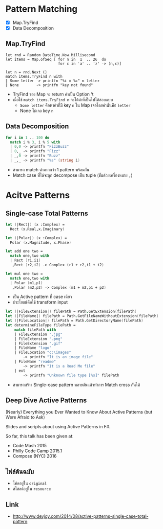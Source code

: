 # Pattern Matching

- [x] Map.TryFind
- [x] Data Decomposition

## Map.TryFind

```
let rnd = Random DateTime.Now.Millisecond
let items = Map.ofSeq [ for n in  1  .. 26  do
                        for c in 'a' .. 'z' -> (n,c)]

let n = rnd.Next ()
match items.TryFind n with
| Some letter -> printfn "%i = %c" n letter
| None        -> printfn "key not found"
```

- TryFind ของ Map จะ return ค่าเป็น Option 't
- เมื่อใช้ `match items.TryFind n` จะได้ค่าที่เป็นไปได้สอบแบบ
    - `Some letter` คือหาค่าที่มี key `n` ใน Map เจอโดยค่านั้นคือ   `letter`
    - None ไม่เจอ key `n`

## Data Decomposition

```fsharp
for i in 1 .. 100 do
  match i % 3, i % 5 with
  | 0,0 -> printfn "FizzBuzz"
  | 0,_ -> printfn "Fizz"
  | _,0 -> printfn "Buzz"
  | _,_ -> printfn "%s" (string i)
```

- สามารถ match ค่ามากกว่า 1 pattern พร้อมกัน
- Match case ที่ได้จะถูก decompose เป็น tuple (ขั้นด้วยเครื่องหมาย `,`)

# Acitve Patterns

## Single-case Total Patterns

```fsharp
let (|Rect|) (x :Complex) =
  Rect (x.Real,x.Imaginary)

let (|Polar|) (x :Complex) =
  Polar (x.Magnitude, x.Phase)

let add one two =
  match one,two with
  | Rect (r1,i1)
   ,Rect (r2,i2) -> Complex (r1 + r2,i1 + i2)

let mul one two =
  match one,two with
  | Polar (m1,p1)
   ,Polar (m2,p2) -> Complex (m1 + m2,p1 + p2)
```

- เป็น Active pattern ที่ case เดียว
- ประโยชน์คือใช้ transform input

```fsharp
let (|FileExtension|) filePath = Path.GetExtension(filePath)
let (|FileName|) filePath = Path.GetFileNameWithoutExtension(filePath)
let (|FileLocation|) filePath = Path.GetDirectoryName(filePath)
let determineFileType filePath =
    match filePath with
    | FileExtension ".jpg"
    | FileExtension ".png"
    | FileExtension ".gif"
    | FileName "logo"
    | FileLocation "c:\images"
        -> printfn "It is an image file"
    | FileName "readme"
        -> printfn "It is a Read Me file"
    | ext
        -> printfn "Unknown file type [%s]" filePath
```

- สามารถสร้าง Single-case pattern หลายอันแล้วทำการ Match cross กันได้

## Deep Dive Active Patterns

(Nearly) Everything you Ever Wanted to Know About Active Patterns (but Were Afraid to Ask)

Slides and scripts about using Active Patterns in F#.

So far, this talk has been given at:

* Code Mash 2015
* Philly Code Camp 2015.1
* Compose (NYC) 2016

## ไฟล์ต้นฉบับ

- โค้ดอยู่ใน `original`
- สไสลด์อยู่ใน `resource`

## Link

- http://www.devjoy.com/2014/08/active-patterns-single-case-total-pattern

